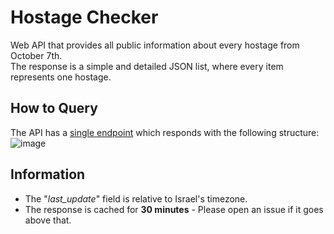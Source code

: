 # Hostage Checker
Web API that provides all public information about every hostage from October 7th.\
The response is a simple and detailed JSON list, where every item represents one hostage.

## How to Query
The API has a [single endpoint](https://hostage-checker.onrender.com/hostages) which responds with the following structure: \
![image](https://github.com/user-attachments/assets/56e3f14d-25f6-4419-af42-c855836ea484)

## Information
- The "*last_update*" field is relative to Israel's timezone.
- The response is cached for **30 minutes** - Please open an issue if it goes above that.
